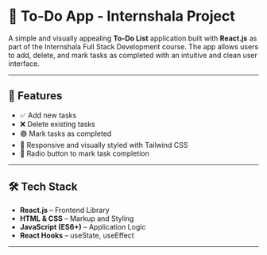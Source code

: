 # 📝 To-Do App - Internshala Project

A simple and visually appealing **To-Do List** application built with **React.js** as part of the Internshala Full Stack Development course. The app allows users to add, delete, and mark tasks as completed with an intuitive and clean user interface.

---

## 🚀 Features

- ✅ Add new tasks
- ❌ Delete existing tasks
- 🟢 Mark tasks as completed
- 📌 Responsive and visually styled with Tailwind CSS
- 📎 Radio button to mark task completion

---

## 🛠️ Tech Stack

- **React.js** – Frontend Library
- **HTML & CSS** – Markup and Styling
- **JavaScript (ES6+)** – Application Logic
- **React Hooks** – useState, useEffect

---

